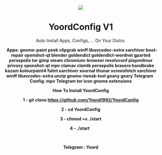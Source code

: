 <center>
<img src="http://s7.picofile.com/file/8378262742/1.png">
<center/>

# YoordConfig V1
Auto Install Apps, Configs, ... On Your Distro.
<p>
  &nbsp;
 <b> Apps: <b>
  gnome-paint 
  peek 
  clipgrab 
  winff
  libavcodec-extra
  xarchiver
  boot-repair
  openshot-qt
  blender 
  goldendict 
  goldendict-wordnet 
  gparted 
  persepolis 
  tor 
  gimp 
  steam 
  chromium-browser 
  resolvconf 
  playonlinux 
  privoxy 
  openshot-qt 
  mpv  
  clamav 
  clamtk 
  persepolis 
  brasero 
  handbrake 
  kazam 
  kolourpaint4 
  fslint 
  xarchiver 
  xournal 
  thunar 
  screenfetch 
  xarchiver 
  winff 
  libavcodec-extra 
  unzip 
  gnome-tweak-tool 
  geany 
  geary
  Telegram
    &nbsp;
 <b> Config: <b>
  mpv
  Telegram
  tor
  icon
  gnome extensions

<b>How To Install YoordConfig</b>

1 - git clone https://github.com/Yoord1992/YoordConfig
<p>
2 - cd YoordConfig
<p>
3 - chmod +x ./start
<p>
4 - ./start
&nbsp;
  <p>
    <p>
&nbsp;
&nbsp;
<p>
<b>Telegram :</b> Yoord
<p>
